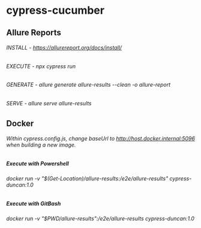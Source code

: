 # cypress-cucumber

## Allure Reports

###### INSTALL - https://allurereport.org/docs/install/

###### EXECUTE - npx cypress run

###### GENERATE - allure generate allure-results --clean -o allure-report

###### SERVE - allure serve allure-results

## Docker

###### Within cypress.config.js, change baseUrl to http://host.docker.internal:5096 when building a new image.

##### Execute with Powershell

###### docker run -v "$(Get-Location)/allure-results:/e2e/allure-results" cypress-duncan:1.0

##### Execute with GitBash

###### docker run -v "$PWD/allure-results":/e2e/allure-results cypress-duncan:1.0
